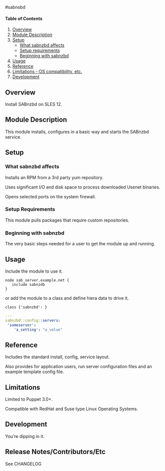 #sabnsbd

#### Table of Contents

1. [Overview](#overview)
2. [Module Description](#module-description)
3. [Setup](#setup)
    * [What sabnzbd affects](#what-sabnzbd-affects)
    * [Setup requirements](#setup-requirements)
    * [Beginning with sabnzbd](#beginning-with-sabnzbd)
4. [Usage](#usage)
5. [Reference](#reference)
5. [Limitations - OS compatibility, etc.](#limitations)
6. [Development](#development)

## Overview

Install SABnzbd on SLES 12.

## Module Description

This module installs, configures in a basic way and starts the SABnzbd service.

## Setup

### What sabnzbd affects

Installs an RPM from a 3rd party yum repository.

Uses significant I/O and disk space to process downloaded Usenet binaries.

Opens selected ports on the system firewall.

### Setup Requirements

This module pulls packages that require custom repositories.

### Beginning with sabnzbd

The very basic steps needed for a user to get the module up and running. 

## Usage

Include the module to use it.
```puppet
node sab_server.example.net {
   include sabnzdb
}
```
or add the module to a class and define hiera data to drive it.
```puppet
class {'sabnzbd': }
```

```yaml
---
sabnzbd::config::servers:
 'someserver':
    'a_setting': "a_value"
```

## Reference

Includes the standard install, config, service layout.

Also provides for application users, run server configuration files and an example template config file.

## Limitations

Limited to Puppet 3.0+.

Compatible with RedHat and Suse type Linux Operating Systems.

## Development

You're dipping in it.

## Release Notes/Contributors/Etc

See CHANGELOG
